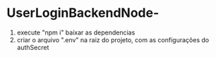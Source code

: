 # UserLoginBackendNode-

1. execute "npm i" baixar as dependencias
2. criar o arquivo ".env" na raiz do projeto, com as configurações do authSecret 
